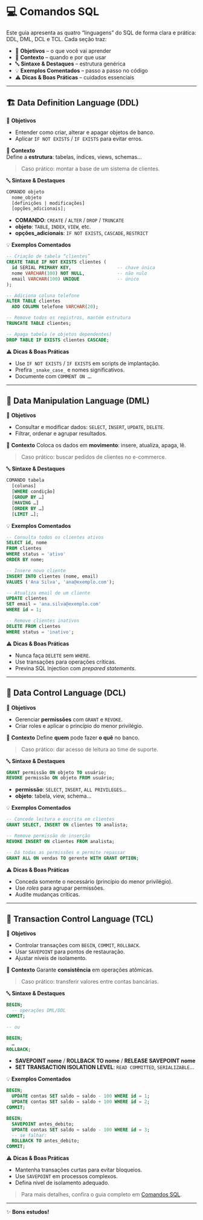 # 💻 Comandos SQL

Este guia apresenta as quatro “linguagens” do SQL de forma clara e prática: DDL, DML, DCL e TCL. Cada seção traz:

- 🎯 **Objetivos** – o que você vai aprender
- 📖 **Contexto** – quando e por que usar
- 🔤 **Sintaxe & Destaques** – estrutura genérica
- 💡 **Exemplos Comentados** – passo a passo no código
- ⚠️ **Dicas & Boas Práticas** – cuidados essenciais

---

## 🏗️ Data Definition Language (DDL)

🎯 **Objetivos**

- Entender como criar, alterar e apagar objetos de banco.
- Aplicar `IF NOT EXISTS` / `IF EXISTS` para evitar erros.

📖 **Contexto**  
Define a **estrutura**: tabelas, índices, views, schemas…

> Caso prático: montar a base de um sistema de clientes.

🔤 **Sintaxe & Destaques**

```sql
COMANDO objeto
  nome_objeto
  [definições | modificações]
  [opções_adicionais];
```

- **COMANDO**: `CREATE` / `ALTER` / `DROP` / `TRUNCATE`
- **objeto**: `TABLE`, `INDEX`, `VIEW`, etc.
- **opções_adicionais**: `IF NOT EXISTS`, `CASCADE`, `RESTRICT`

💡 **Exemplos Comentados**

```sql
-- Criação de tabela “clientes”
CREATE TABLE IF NOT EXISTS clientes (
  id SERIAL PRIMARY KEY,                 -- chave única
  nome VARCHAR(100) NOT NULL,            -- não nulo
  email VARCHAR(100) UNIQUE              -- único
);

-- Adiciona coluna telefone
ALTER TABLE clientes
  ADD COLUMN telefone VARCHAR(20);

-- Remove todos os registros, mantém estrutura
TRUNCATE TABLE clientes;

-- Apaga tabela (e objetos dependentes)
DROP TABLE IF EXISTS clientes CASCADE;
```

⚠️ **Dicas & Boas Práticas**

- Use `IF NOT EXISTS` / `IF EXISTS` em scripts de implantação.
- Prefira `_snake_case_` e nomes significativos.
- Documente com `COMMENT ON …`.

---

## 🔄 Data Manipulation Language (DML)

🎯 **Objetivos**

- Consultar e modificar dados: `SELECT`, `INSERT`, `UPDATE`, `DELETE`.
- Filtrar, ordenar e agrupar resultados.

📖 **Contexto**
Coloca os dados em **movimento**: insere, atualiza, apaga, lê.

> Caso prático: buscar pedidos de clientes no e-commerce.

🔤 **Sintaxe & Destaques**

```sql
COMANDO tabela
  [colunas]
  [WHERE condição]
  [GROUP BY …]
  [HAVING …]
  [ORDER BY …]
  [LIMIT …];
```

💡 **Exemplos Comentados**

```sql
-- Consulta todos os clientes ativos
SELECT id, nome
FROM clientes
WHERE status = 'ativo'
ORDER BY nome;

-- Insere novo cliente
INSERT INTO clientes (nome, email)
VALUES ('Ana Silva', 'ana@exemplo.com');

-- Atualiza email de um cliente
UPDATE clientes
SET email = 'ana.silva@exemplo.com'
WHERE id = 1;

-- Remove clientes inativos
DELETE FROM clientes
WHERE status = 'inativo';
```

⚠️ **Dicas & Boas Práticas**

- Nunca faça `DELETE` sem `WHERE`.
- Use transações para operações críticas.
- Previna SQL Injection com _prepared statements_.

---

## 🔐 Data Control Language (DCL)

🎯 **Objetivos**

- Gerenciar **permissões** com `GRANT` e `REVOKE`.
- Criar roles e aplicar o princípio do menor privilégio.

📖 **Contexto**
Define **quem** pode fazer **o quê** no banco.

> Caso prático: dar acesso de leitura ao time de suporte.

🔤 **Sintaxe & Destaques**

```sql
GRANT permissão ON objeto TO usuário;
REVOKE permissão ON objeto FROM usuário;
```

- **permissão**: `SELECT`, `INSERT`, `ALL PRIVILEGES`…
- **objeto**: tabela, view, schema…

💡 **Exemplos Comentados**

```sql
-- Concede leitura e escrita em clientes
GRANT SELECT, INSERT ON clientes TO analista;

-- Remove permissão de inserção
REVOKE INSERT ON clientes FROM analista;

-- Dá todas as permissões e permite repassar
GRANT ALL ON vendas TO gerente WITH GRANT OPTION;
```

⚠️ **Dicas & Boas Práticas**

- Conceda somente o necessário (princípio do menor privilégio).
- Use _roles_ para agrupar permissões.
- Audite mudanças críticas.

---

## 🔁 Transaction Control Language (TCL)

🎯 **Objetivos**

- Controlar transações com `BEGIN`, `COMMIT`, `ROLLBACK`.
- Usar `SAVEPOINT` para pontos de restauração.
- Ajustar níveis de isolamento.

📖 **Contexto**
Garante **consistência** em operações atômicas.

> Caso prático: transferir valores entre contas bancárias.

🔤 **Sintaxe & Destaques**

```sql
BEGIN;
  -- operações DML/DDL
COMMIT;

-- ou

BEGIN;
  …
ROLLBACK;
```

- **SAVEPOINT nome** / **ROLLBACK TO nome** / **RELEASE SAVEPOINT nome**
- **SET TRANSACTION ISOLATION LEVEL**: `READ COMMITTED`, `SERIALIZABLE`…

💡 **Exemplos Comentados**

```sql
BEGIN;
  UPDATE contas SET saldo = saldo - 100 WHERE id = 1;
  UPDATE contas SET saldo = saldo + 100 WHERE id = 2;
COMMIT;

BEGIN;
  SAVEPOINT antes_debito;
  UPDATE contas SET saldo = saldo - 100 WHERE id = 3;
  -- se falhar:
  ROLLBACK TO antes_debito;
COMMIT;
```

⚠️ **Dicas & Boas Práticas**

- Mantenha transações curtas para evitar bloqueios.
- Use `SAVEPOINT` em processos complexos.
- Defina nivel de isolamento adequado.

> Para mais detalhes, confira o guia completo em [Comandos SQL](ComandosSql/README.md).

---

✨ **Bons estudos!**
